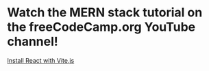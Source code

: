 # Watch the MERN stack tutorial on the freeCodeCamp.org YouTube channel!

[Install React with Vite.js](https://youtu.be/-42K44A1oMA?si=ynVl1ogn7NZlaA2I&t=1523)